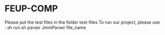 # FEUP-COMP
Please put the test files in the folder test-files
To run our project, please use : sh run.sh parser JmmParser file_name
